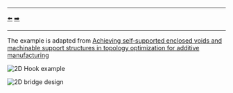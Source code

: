***
[⬅️](../018/README.md "Previous example")
[➡️](../020/README.md "Next example")
***

The example is adapted from [Achieving self‑supported enclosed voids and machinable support structures in topology optimization for additive manufacturing](https://doi.org/10.1007/s00158-024-03858-z)

![2D Hook example](hooke_2D.gif)

![2D bridge design](bridge_to.gif)
